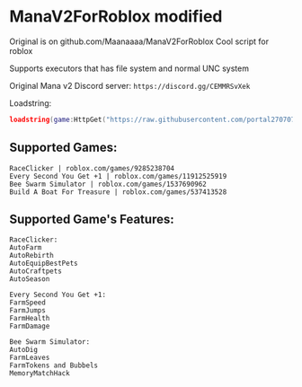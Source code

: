 # ManaV2ForRoblox modified
Original is on github.com/Maanaaaa/ManaV2ForRoblox
Cool script for roblox
 
Supports executors that has file system and normal UNC system

 Original Mana v2 Discord server: ``https://discord.gg/CEMMRSvXek``

Loadstring:
```lua
loadstring(game:HttpGet("https://raw.githubusercontent.com/portal2707070/man/main/MainScript.lua"))()
```

## Supported Games:
```
RaceClicker | roblox.com/games/9285238704
Every Second You Get +1 | roblox.com/games/11912525919
Bee Swarm Simulator | roblox.com/games/1537690962
Build A Boat For Treasure | roblox.com/games/537413528
```

## Supported Game's Features:
```
RaceClicker:
AutoFarm
AutoRebirth
AutoEquipBestPets
AutoCraftpets
AutoSeason
```

```
Every Second You Get +1:
FarmSpeed
FarmJumps
FarmHealth
FarmDamage
```

```
Bee Swarm Simulator:
AutoDig
FarmLeaves
FarmTokens and Bubbels
MemoryMatchHack
```
